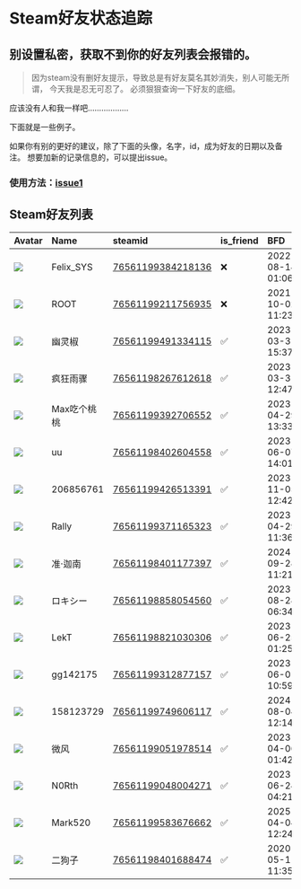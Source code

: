# Steam好友状态追踪
## 别设置私密，获取不到你的好友列表会报错的。

> 因为steam没有删好友提示，导致总是有好友莫名其妙消失，别人可能无所谓，
> 今天我是忍无可忍了。 必须狠狠查询一下好友的底细。

应该没有人和我一样吧………………

下面就是一些例子。

如果你有别的更好的建议，除了下面的头像，名字，id，成为好友的日期以及备注。 想要加新的记录信息的，可以提出issue。

### 使用方法：[issue1](https://github.com/systemannounce/SteamFriends/issues/1)

## Steam好友列表

| Avatar                                                                            | Name      | steamid                                                                     | is_friend   | BFD                 | Remark   | removed_time        |
|:----------------------------------------------------------------------------------|:----------|:----------------------------------------------------------------------------|:------------|:--------------------|:---------|:--------------------|
| ![](https://avatars.steamstatic.com/d41abd4be0b3769e1919802da758591a11639b13.jpg) | Felix_SYS | [76561199384218136](https://steamcommunity.com/profiles/76561199384218136/) | ❌           | 2022-08-14 01:06:38 |          | 2025-08-22 23:56:10 |
| ![](https://avatars.steamstatic.com/ef15d4fa577672454e11c4dc5fbfa9fc71722ede.jpg) | ROOT      | [76561199211756935](https://steamcommunity.com/profiles/76561199211756935/) | ❌           | 2021-10-02 11:23:03 |          | 2025-08-22 23:56:10 |
| ![](https://avatars.steamstatic.com/9dcb2526ff98cdcfc1e4f7322b1cf81a612e3771.jpg) | 幽灵椒       | [76561199491334115](https://steamcommunity.com/profiles/76561199491334115/) | ✅           | 2023-03-31 15:37:17 |          |                     |
| ![](https://avatars.steamstatic.com/3d333bac75c9eb2047c897aee8d786e4d456a3c1.jpg) | 疯狂雨骤      | [76561198267612618](https://steamcommunity.com/profiles/76561198267612618/) | ✅           | 2023-03-31 12:47:57 |          |                     |
| ![](https://avatars.steamstatic.com/ab1a827e2157192266669d17b1f4eaf112d52b09.jpg) | Max吃个桃桃   | [76561199392706552](https://steamcommunity.com/profiles/76561199392706552/) | ✅           | 2023-04-29 13:33:04 |          |                     |
| ![](https://avatars.steamstatic.com/7a83a8885f06aabae8a5f425d6529b65b99eaa23.jpg) | uu        | [76561198402604558](https://steamcommunity.com/profiles/76561198402604558/) | ✅           | 2023-06-07 14:01:59 |          |                     |
| ![](https://avatars.steamstatic.com/abd34787575e4cf771d79903a3d392e99dddae19.jpg) | 206856761 | [76561199426513391](https://steamcommunity.com/profiles/76561199426513391/) | ✅           | 2023-11-05 12:42:54 |          |                     |
| ![](https://avatars.steamstatic.com/43a8441d096b16a4f2b8af3f2f7f4955d8c07cd4.jpg) | Rally     | [76561199371165323](https://steamcommunity.com/profiles/76561199371165323/) | ✅           | 2023-04-29 11:36:09 |          |                     |
| ![](https://avatars.steamstatic.com/f434c9740940e4ed4d545e628e82db58f36986fc.jpg) | 准·迦南      | [76561198401177397](https://steamcommunity.com/profiles/76561198401177397/) | ✅           | 2024-09-28 11:21:43 |          |                     |
| ![](https://avatars.steamstatic.com/208b60a0f9fca135fbc794c07a628a6e6d69fa40.jpg) | ロキシー      | [76561198858054560](https://steamcommunity.com/profiles/76561198858054560/) | ✅           | 2023-08-28 06:34:09 |          |                     |
| ![](https://avatars.steamstatic.com/b93f04b9194fba8980a2dc74947d47d0087ba113.jpg) | LekT      | [76561198821030306](https://steamcommunity.com/profiles/76561198821030306/) | ✅           | 2023-06-25 01:25:53 |          |                     |
| ![](https://avatars.steamstatic.com/fef49e7fa7e1997310d705b2a6158ff8dc1cdfeb.jpg) | gg142175  | [76561199312877157](https://steamcommunity.com/profiles/76561199312877157/) | ✅           | 2023-06-01 10:59:52 |          |                     |
| ![](https://avatars.steamstatic.com/fef49e7fa7e1997310d705b2a6158ff8dc1cdfeb.jpg) | 158123729 | [76561199749606117](https://steamcommunity.com/profiles/76561199749606117/) | ✅           | 2024-08-04 12:14:09 |          |                     |
| ![](https://avatars.steamstatic.com/ea79299dfdb09f383d4a3110710012559e426123.jpg) | 微风        | [76561199051978514](https://steamcommunity.com/profiles/76561199051978514/) | ✅           | 2023-04-06 01:42:52 |          |                     |
| ![](https://avatars.steamstatic.com/8a78a24d3ae3031caf2695bc4dede2d6eb7af7cf.jpg) | N0Rth     | [76561199048004271](https://steamcommunity.com/profiles/76561199048004271/) | ✅           | 2023-06-24 04:21:10 |          |                     |
| ![](https://avatars.steamstatic.com/f193d1da6813d9d3e00cdd25aa6e4606c1bd4830.jpg) | Mark520   | [76561199583676662](https://steamcommunity.com/profiles/76561199583676662/) | ✅           | 2025-04-04 12:24:52 |          |                     |
| ![](https://avatars.steamstatic.com/3f5e9daea59216d7fe13df4e031d3537580e5e21.jpg) | 二狗子       | [76561198401688474](https://steamcommunity.com/profiles/76561198401688474/) | ✅           | 2020-05-11 11:35:02 |          |                     |